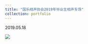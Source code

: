 ```yaml
---
title: "国乐相声协会2019年毕业生相声专场"
collection: portfolio
---
```


2019.05.18

<img src="https://llddeddym.github.io/images/2019-05-18.jpg"/>